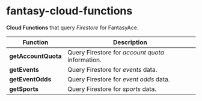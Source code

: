 # fantasy-cloud-functions

**Cloud Functions** that query *Firestore* for FantasyAce.

| Function                   | Description                                                                 |
| ---------------------- | --------------------------------------------------------------------------- |
| **getAccountQuota**              | Query Firestore for *account quota* information.                             |
| **getEvents**             | Query Firestore for *events* data.                 |
| **getEventOdds**       | Query Firestore for *event odds* data.     |
| **getSports**      | Query Firestore for *sports* data.                        |
